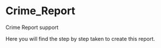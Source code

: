 # Crime_Report
Crime Report support

Here you will find the step by step taken to create this report.
